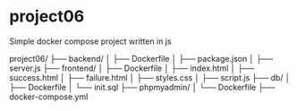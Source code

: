 # project06
Simple docker compose project written in js

project06/
├── backend/
│   ├── Dockerfile
│   ├── package.json
│   ├── server.js
├── frontend/
│   ├── Dockerfile
│   ├── index.html
│   ├── success.html
│   ├── failure.html
│   ├── styles.css
│   ├── script.js
├── db/
│   ├── Dockerfile
│   └── init.sql
├── phpmyadmin/
│   └── Dockerfile
├── docker-compose.yml
